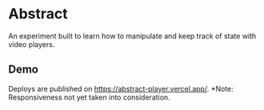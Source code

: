 # Abstract

An experiment built to learn how to manipulate and keep track of state with video players.

## Demo

Deploys are published on https://abstract-player.vercel.app/. 
*Note: Responsiveness not yet taken into consideration.
